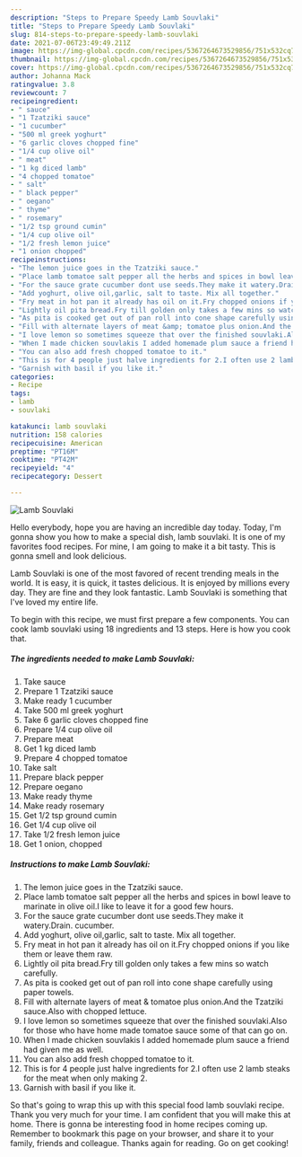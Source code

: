 ```yaml
---
description: "Steps to Prepare Speedy Lamb Souvlaki"
title: "Steps to Prepare Speedy Lamb Souvlaki"
slug: 814-steps-to-prepare-speedy-lamb-souvlaki
date: 2021-07-06T23:49:49.211Z
image: https://img-global.cpcdn.com/recipes/5367264673529856/751x532cq70/lamb-souvlaki-recipe-main-photo.jpg
thumbnail: https://img-global.cpcdn.com/recipes/5367264673529856/751x532cq70/lamb-souvlaki-recipe-main-photo.jpg
cover: https://img-global.cpcdn.com/recipes/5367264673529856/751x532cq70/lamb-souvlaki-recipe-main-photo.jpg
author: Johanna Mack
ratingvalue: 3.8
reviewcount: 7
recipeingredient:
- " sauce"
- "1 Tzatziki sauce"
- "1 cucumber"
- "500 ml greek yoghurt"
- "6 garlic cloves chopped fine"
- "1/4 cup olive oil"
- " meat"
- "1 kg diced lamb"
- "4 chopped tomatoe"
- " salt"
- " black pepper"
- " oegano"
- " thyme"
- " rosemary"
- "1/2 tsp ground cumin"
- "1/4 cup olive oil"
- "1/2 fresh lemon juice"
- "1 onion chopped"
recipeinstructions:
- "The lemon juice goes in the Tzatziki sauce."
- "Place lamb tomatoe salt pepper all the herbs and spices in bowl leave to marinate in olive oil.I like to leave it for a good few hours."
- "For the sauce grate cucumber dont use seeds.They make it watery.Drain. cucumber."
- "Add yoghurt, olive oil,garlic, salt to taste. Mix all together."
- "Fry meat in hot pan it already has oil on it.Fry chopped onions if you like them or leave them raw."
- "Lightly oil pita bread.Fry till golden only takes a few mins so watch carefully."
- "As pita is cooked get out of pan roll into cone shape carefully using paper towels."
- "Fill with alternate layers of meat &amp; tomatoe plus onion.And the Tzatziki sauce.Also with chopped lettuce."
- "I love lemon so sometimes squeeze that over the finished souvlaki.Also for those who have home made tomatoe sauce some of that can go on."
- "When I made chicken souvlakis I added homemade plum sauce a friend had given me as well."
- "You can also add fresh chopped tomatoe to it."
- "This is for 4 people just halve ingredients for 2.I often use 2 lamb steaks for the meat when only making 2."
- "Garnish with basil if you like it."
categories:
- Recipe
tags:
- lamb
- souvlaki

katakunci: lamb souvlaki 
nutrition: 158 calories
recipecuisine: American
preptime: "PT16M"
cooktime: "PT42M"
recipeyield: "4"
recipecategory: Dessert

---
```



![Lamb Souvlaki](https://img-global.cpcdn.com/recipes/5367264673529856/751x532cq70/lamb-souvlaki-recipe-main-photo.jpg)

Hello everybody, hope you are having an incredible day today. Today, I'm gonna show you how to make a special dish, lamb souvlaki. It is one of my favorites food recipes. For mine, I am going to make it a bit tasty. This is gonna smell and look delicious.

Lamb Souvlaki is one of the most favored of recent trending meals in the world. It is easy, it is quick, it tastes delicious. It is enjoyed by millions every day. They are fine and they look fantastic. Lamb Souvlaki is something that I've loved my entire life.




To begin with this recipe, we must first prepare a few components. You can cook lamb souvlaki using 18 ingredients and 13 steps. Here is how you cook that.

<!--inarticleads1-->

##### The ingredients needed to make Lamb Souvlaki:

1. Take  sauce
1. Prepare 1 Tzatziki sauce
1. Make ready 1 cucumber
1. Take 500 ml greek yoghurt
1. Take 6 garlic cloves chopped fine
1. Prepare 1/4 cup olive oil
1. Prepare  meat
1. Get 1 kg diced lamb
1. Prepare 4 chopped tomatoe
1. Take  salt
1. Prepare  black pepper
1. Prepare  oegano
1. Make ready  thyme
1. Make ready  rosemary
1. Get 1/2 tsp ground cumin
1. Get 1/4 cup olive oil
1. Take 1/2 fresh lemon juice
1. Get 1 onion, chopped




<!--inarticleads2-->

##### Instructions to make Lamb Souvlaki:

1. The lemon juice goes in the Tzatziki sauce.
1. Place lamb tomatoe salt pepper all the herbs and spices in bowl leave to marinate in olive oil.I like to leave it for a good few hours.
1. For the sauce grate cucumber dont use seeds.They make it watery.Drain. cucumber.
1. Add yoghurt, olive oil,garlic, salt to taste. Mix all together.
1. Fry meat in hot pan it already has oil on it.Fry chopped onions if you like them or leave them raw.
1. Lightly oil pita bread.Fry till golden only takes a few mins so watch carefully.
1. As pita is cooked get out of pan roll into cone shape carefully using paper towels.
1. Fill with alternate layers of meat &amp; tomatoe plus onion.And the Tzatziki sauce.Also with chopped lettuce.
1. I love lemon so sometimes squeeze that over the finished souvlaki.Also for those who have home made tomatoe sauce some of that can go on.
1. When I made chicken souvlakis I added homemade plum sauce a friend had given me as well.
1. You can also add fresh chopped tomatoe to it.
1. This is for 4 people just halve ingredients for 2.I often use 2 lamb steaks for the meat when only making 2.
1. Garnish with basil if you like it.




So that's going to wrap this up with this special food lamb souvlaki recipe. Thank you very much for your time. I am confident that you will make this at home. There is gonna be interesting food in home recipes coming up. Remember to bookmark this page on your browser, and share it to your family, friends and colleague. Thanks again for reading. Go on get cooking!
